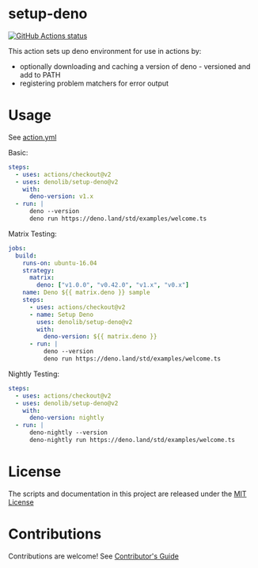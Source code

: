 # setup-deno

[![GitHub Actions status](https://github.com/denolib/setup-deno/workflows/ci/badge.svg?branch=master)](https://github.com/denolib/setup-deno/actions)

This action sets up deno environment for use in actions by:

- optionally downloading and caching a version of deno - versioned and add to
  PATH
- registering problem matchers for error output

# Usage

See [action.yml](action.yml)

Basic:

```yaml
steps:
  - uses: actions/checkout@v2
  - uses: denolib/setup-deno@v2
    with:
      deno-version: v1.x
  - run: |
      deno --version
      deno run https://deno.land/std/examples/welcome.ts
```

Matrix Testing:

```yaml
jobs:
  build:
    runs-on: ubuntu-16.04
    strategy:
      matrix:
        deno: ["v1.0.0", "v0.42.0", "v1.x", "v0.x"]
    name: Deno ${{ matrix.deno }} sample
    steps:
      - uses: actions/checkout@v2
      - name: Setup Deno
        uses: denolib/setup-deno@v2
        with:
          deno-version: ${{ matrix.deno }}
      - run: |
          deno --version
          deno run https://deno.land/std/examples/welcome.ts
```

Nightly Testing:

```yaml
steps:
  - uses: actions/checkout@v2
  - uses: denolib/setup-deno@v2
    with:
      deno-version: nightly
  - run: |
      deno-nightly --version
      deno-nightly run https://deno.land/std/examples/welcome.ts
```

# License

The scripts and documentation in this project are released under the
[MIT License](LICENSE)

# Contributions

Contributions are welcome! See [Contributor's Guide](docs/contributors.md)
